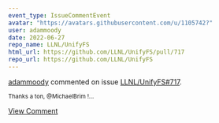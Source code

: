 ```yaml
---
event_type: IssueCommentEvent
avatar: "https://avatars.githubusercontent.com/u/1105742?"
user: adammoody
date: 2022-06-27
repo_name: LLNL/UnifyFS
html_url: https://github.com/LLNL/UnifyFS/pull/717
repo_url: https://github.com/LLNL/UnifyFS
---
```


<a href='https://github.com/adammoody' target='_blank'>adammoody</a> commented on issue <a href='https://github.com/LLNL/UnifyFS/pull/717' target='_blank'>LLNL/UnifyFS#717</a>.

<small>Thanks a ton, @MichaelBrim !...</small>

<a href='https://github.com/LLNL/UnifyFS/pull/717' target='_blank'>View Comment</a>